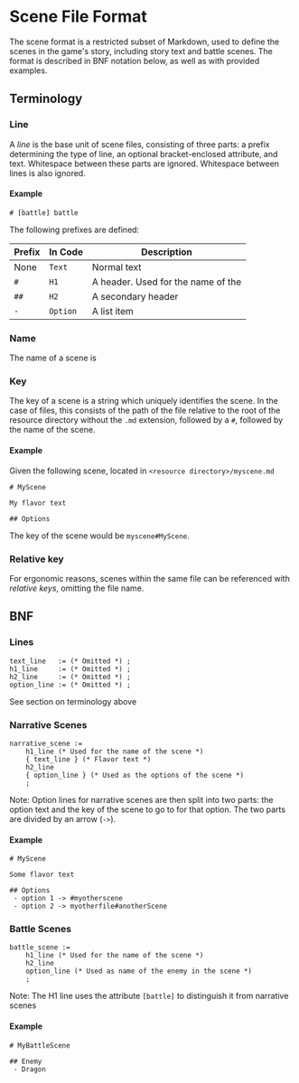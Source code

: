 # Scene File Format

The scene format is a restricted subset of Markdown, used to define the scenes in the game's story, including story text and battle scenes. The format is described in BNF notation below, as well as with provided examples.

## Terminology

### Line

A *line* is the base unit of scene files, consisting of three parts: a prefix determining the type of line, an optional bracket-enclosed attribute, and text. Whitespace between these parts are ignored. Whitespace between lines is also ignored.

#### Example

```
# [battle] battle
```

The following prefixes are defined:

|Prefix|In Code|Description|
|-|-|-|
|None|`Text`|Normal text|
|`#`|`H1`|A header. Used for the name of the|
|`##`|`H2`|A secondary header|
|`-`|`Option`|A list item|

### Name

The name of a scene is 

### Key

The key of a scene is a string which uniquely identifies the scene. In the case of files, this consists of the path of the file relative to the root of the resource directory without the `.md` extension, followed by a `#`, followed by the name of the scene.

#### Example

Given the following scene, located in `<resource directory>/myscene.md`

```
# MyScene

My flavor text

## Options
```

The key of the scene would be `myscene#MyScene`.

### Relative key

For ergonomic reasons, scenes within the same file can be referenced with *relative keys*, omitting the file name.

## BNF

### Lines

```ebnf
text_line   := (* Omitted *) ;
h1_line     := (* Omitted *) ;
h2_line     := (* Omitted *) ;
option_line := (* Omitted *) ;
```

See section on terminology above

### Narrative Scenes

```ebnf
narrative_scene :=
    h1_line (* Used for the name of the scene *)
    { text_line } (* Flavor text *)
    h2_line
    { option_line } (* Used as the options of the scene *)
    ;
```

Note: Option lines for narrative scenes are then split into two parts: the option text and the key of the scene to go to for that option. The two parts are divided by an arrow (` -> `).

#### Example

```
# MyScene

Some flavor text

## Options
 - option 1 -> #myotherscene
 - option 2 -> myotherfile#anotherScene
```

### Battle Scenes

```ebnf
battle_scene :=
    h1_line (* Used for the name of the scene *)
    h2_line
    option_line (* Used as name of the enemy in the scene *)
    ;
```

Note: The H1 line uses the attribute `[battle]` to distinguish it from narrative scenes

#### Example

```
# MyBattleScene

## Enemy
 - Dragon
```